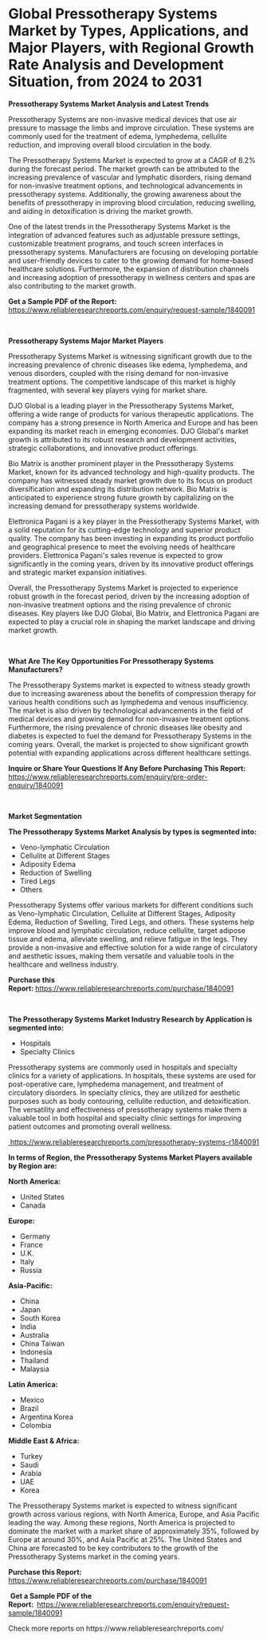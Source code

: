 <p><h1>Global Pressotherapy Systems Market by Types, Applications, and Major Players, with Regional Growth Rate Analysis and Development Situation, from 2024 to 2031</h1></p><p><strong>Pressotherapy Systems Market Analysis and Latest Trends</strong></p>
<p><p>Pressotherapy Systems are non-invasive medical devices that use air pressure to massage the limbs and improve circulation. These systems are commonly used for the treatment of edema, lymphedema, cellulite reduction, and improving overall blood circulation in the body.</p><p>The Pressotherapy Systems Market is expected to grow at a CAGR of 8.2% during the forecast period. The market growth can be attributed to the increasing prevalence of vascular and lymphatic disorders, rising demand for non-invasive treatment options, and technological advancements in pressotherapy systems. Additionally, the growing awareness about the benefits of pressotherapy in improving blood circulation, reducing swelling, and aiding in detoxification is driving the market growth.</p><p>One of the latest trends in the Pressotherapy Systems Market is the integration of advanced features such as adjustable pressure settings, customizable treatment programs, and touch screen interfaces in pressotherapy systems. Manufacturers are focusing on developing portable and user-friendly devices to cater to the growing demand for home-based healthcare solutions. Furthermore, the expansion of distribution channels and increasing adoption of pressotherapy in wellness centers and spas are also contributing to the market growth.</p></p>
<p><strong>Get a Sample PDF of the Report:&nbsp;</strong> <a href="https://www.reliableresearchreports.com/enquiry/request-sample/1840091">https://www.reliableresearchreports.com/enquiry/request-sample/1840091</a></p>
<p>&nbsp;</p>
<p><strong>Pressotherapy Systems Major Market Players</strong></p>
<p><p>Pressotherapy Systems Market is witnessing significant growth due to the increasing prevalence of chronic diseases like edema, lymphedema, and venous disorders, coupled with the rising demand for non-invasive treatment options. The competitive landscape of this market is highly fragmented, with several key players vying for market share. </p><p>DJO Global is a leading player in the Pressotherapy Systems Market, offering a wide range of products for various therapeutic applications. The company has a strong presence in North America and Europe and has been expanding its market reach in emerging economies. DJO Global's market growth is attributed to its robust research and development activities, strategic collaborations, and innovative product offerings.</p><p>Bio Matrix is another prominent player in the Pressotherapy Systems Market, known for its advanced technology and high-quality products. The company has witnessed steady market growth due to its focus on product diversification and expanding its distribution network. Bio Matrix is anticipated to experience strong future growth by capitalizing on the increasing demand for pressotherapy systems worldwide.</p><p>Elettronica Pagani is a key player in the Pressotherapy Systems Market, with a solid reputation for its cutting-edge technology and superior product quality. The company has been investing in expanding its product portfolio and geographical presence to meet the evolving needs of healthcare providers. Elettronica Pagani's sales revenue is expected to grow significantly in the coming years, driven by its innovative product offerings and strategic market expansion initiatives.</p><p>Overall, the Pressotherapy Systems Market is projected to experience robust growth in the forecast period, driven by the increasing adoption of non-invasive treatment options and the rising prevalence of chronic diseases. Key players like DJO Global, Bio Matrix, and Elettronica Pagani are expected to play a crucial role in shaping the market landscape and driving market growth.</p></p>
<p>&nbsp;</p>
<p><strong>What Are The Key Opportunities For Pressotherapy Systems Manufacturers?</strong></p>
<p><p>The Pressotherapy Systems market is expected to witness steady growth due to increasing awareness about the benefits of compression therapy for various health conditions such as lymphedema and venous insufficiency. The market is also driven by technological advancements in the field of medical devices and growing demand for non-invasive treatment options. Furthermore, the rising prevalence of chronic diseases like obesity and diabetes is expected to fuel the demand for Pressotherapy Systems in the coming years. Overall, the market is projected to show significant growth potential with expanding applications across different healthcare settings.</p></p>
<p><strong>Inquire or Share Your Questions If Any Before Purchasing This Report:</strong> <a href="https://www.reliableresearchreports.com/enquiry/pre-order-enquiry/1840091">https://www.reliableresearchreports.com/enquiry/pre-order-enquiry/1840091</a></p>
<p>&nbsp;</p>
<p><strong>Market Segmentation</strong></p>
<p><strong>The Pressotherapy Systems Market Analysis by types is segmented into:</strong></p>
<p><ul><li>Veno-lymphatic Circulation</li><li>Cellulite at Different Stages</li><li>Adiposity Edema</li><li>Reduction of Swelling</li><li>Tired Legs</li><li>Others</li></ul></p>
<p><p>Pressotherapy Systems offer various markets for different conditions such as Veno-lymphatic Circulation, Cellulite at Different Stages, Adiposity Edema, Reduction of Swelling, Tired Legs, and others. These systems help improve blood and lymphatic circulation, reduce cellulite, target adipose tissue and edema, alleviate swelling, and relieve fatigue in the legs. They provide a non-invasive and effective solution for a wide range of circulatory and aesthetic issues, making them versatile and valuable tools in the healthcare and wellness industry.</p></p>
<p><strong>Purchase this Report:&nbsp;</strong><a href="https://www.reliableresearchreports.com/purchase/1840091">https://www.reliableresearchreports.com/purchase/1840091</a></p>
<p>&nbsp;</p>
<p><strong>The Pressotherapy Systems Market Industry Research by Application is segmented into:</strong></p>
<p><ul><li>Hospitals</li><li>Specialty Clinics</li></ul></p>
<p><p>Pressotherapy systems are commonly used in hospitals and specialty clinics for a variety of applications. In hospitals, these systems are used for post-operative care, lymphedema management, and treatment of circulatory disorders. In specialty clinics, they are utilized for aesthetic purposes such as body contouring, cellulite reduction, and detoxification. The versatility and effectiveness of pressotherapy systems make them a valuable tool in both hospital and specialty clinic settings for improving patient outcomes and promoting overall wellness.</p></p>
<p><a href="https://www.reliableresearchreports.com/pressotherapy-systems-r1840091">&nbsp;https://www.reliableresearchreports.com/pressotherapy-systems-r1840091</a></p>
<p><strong>In terms of Region, the Pressotherapy Systems Market Players available by Region are:</strong></p>
<p>
    <p> <strong> North America: </strong>
        <ul>
            <li>United States</li>
            <li>Canada</li>
        </ul>
        </p> 
    <p> <strong> Europe: </strong>
        <ul>
            <li>Germany</li>
            <li>France</li>
            <li>U.K.</li>
            <li>Italy</li>
            <li>Russia</li>
        </ul>
        </p> 
    <p> <strong> Asia-Pacific: </strong>
        <ul>
            <li>China</li>
            <li>Japan</li>
            <li>South Korea</li>
            <li>India</li>
            <li>Australia</li>
            <li>China Taiwan</li>
            <li>Indonesia</li>
            <li>Thailand</li>
            <li>Malaysia</li>
        </ul>
        </p> 
    <p> <strong> Latin America: </strong>
        <ul>
            <li>Mexico</li>
            <li>Brazil</li>
            <li>Argentina Korea</li>
            <li>Colombia</li>
        </ul>
        </p> 
    <p> <strong> Middle East & Africa: </strong>
        <ul>
            <li>Turkey</li>
            <li>Saudi</li>
            <li>Arabia</li>
            <li>UAE</li>
            <li>Korea</li>
        </ul>
    </p>
    </p>
<p><p>The Pressotherapy Systems market is expected to witness significant growth across various regions, with North America, Europe, and Asia Pacific leading the way. Among these regions, North America is projected to dominate the market with a market share of approximately 35%, followed by Europe at around 30%, and Asia Pacific at 25%. The United States and China are forecasted to be key contributors to the growth of the Pressotherapy Systems market in the coming years.</p></p>
<p><strong>Purchase this Report: </strong><a href="https://www.reliableresearchreports.com/purchase/1840091">https://www.reliableresearchreports.com/purchase/1840091</a></p>
<p>&nbsp;<strong>Get a Sample PDF of the Report:&nbsp;&nbsp;</strong><a href="https://www.reliableresearchreports.com/enquiry/request-sample/1840091">https://www.reliableresearchreports.com/enquiry/request-sample/1840091</a></p>
<p><strong></strong></p>
<p>Check more reports on https://www.reliableresearchreports.com/</p>